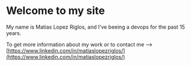 

# Welcome to my site

My name is Matias Lopez Riglos, and I've beeing a devops for the past 15 years.


To get more information about my work or to contact me --> [https://www.linkedin.com/in/matiaslopezriglos/](https://www.linkedin.com/in/matiaslopezriglos/)
